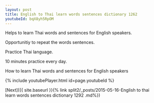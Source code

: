 ```yaml
---
layout: post
title: English to Thai learn words sentences dictionary 1262 
youtubeId: bqX8yh5RpOM
---
```

 
 
Helps to learn Thai words and sentences for English speakers.

Opportunitiy to repeat the words sentences. 

Practice Thai language. 
 
10 minutes practice every day. 
 
How to learn Thai words and sentences for English speakers 
 
{% include youtubePlayer.html id=page.youtubeId %}
 
 
[Next]({{ site.baseurl }}{% link  split2/_posts/2015-05-16-English to thai learn words sentences dictionary 1292 .md%})
 
